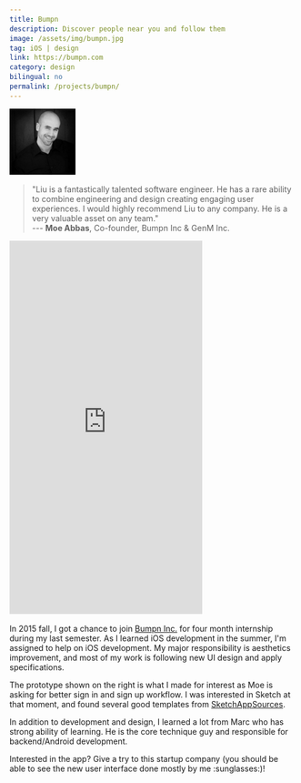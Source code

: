 ```yaml
---
title: Bumpn
description: Discover people near you and follow them
image: /assets/img/bumpn.jpg
tag: iOS | design
link: https://bumpn.com
category: design
bilingual: no
permalink: /projects/bumpn/
---
```


<div class="row">
	<div class="2u 3u(medium) 0u$(small) hidden">
        <img class="image circle avatar" src="/assets/img/moe-abbas.jpg" width="116" height="116" alt="Moe Abbas's avatar" />
    </div>
	<div class="10u$ 9u$(medium) 12u$(small)">
		<blockquote>"Liu is a fantastically talented software engineer. He has a rare ability to combine engineering and design creating engaging user experiences. I would highly recommend Liu to any company. He is a very valuable asset on any team."<br>--- <strong>Moe Abbas</strong>, Co-founder, Bumpn Inc & GenM Inc.</blockquote> 
    </div>
</div>

<div class="row">
	<div class="5u 12u$(medium) 12u$(small) marvel">
        <iframe src="https://marvelapp.com/918456?emb=1" width="339" height="656" allowTransparency="true" frameborder="0"></iframe>
    </div>
    <div class="7u$ 12u$(medium) 12u$(small)">
        <p>In 2015 fall, I got a chance to join <a href="https://bumpn.com">Bumpn Inc.</a> for four month internship during my last semester. As I learned iOS development in the summer,
        I'm assigned to help on iOS development. My major responsibility is aesthetics improvement, and most of my work is following new UI design and apply specifications.</p>
        <p>The prototype shown on the right is what I made for interest as Moe is asking for better sign in and sign up workflow.
        I was interested in Sketch at that moment, and found several good templates from <a href="http://www.sketchappsources.com">SketchAppSources</a>.</p>
        <p>In addition to development and design, I learned a lot from Marc who has strong ability of learning. He is the core technique guy and responsible for backend/Android development.</p>
        <p>Interested in the app? Give a try to this startup company (you should be able to see the new user interface done mostly by me :sunglasses:)!</p>
    </div>
</div>